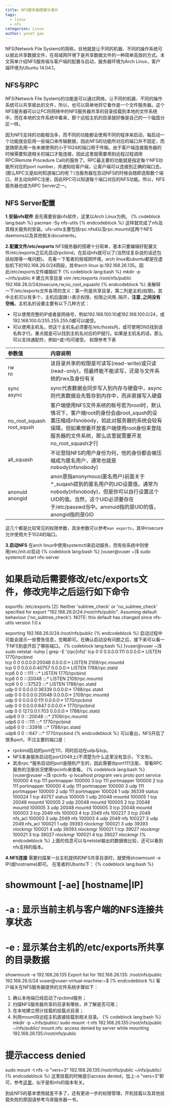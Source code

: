 ```yaml
---
title: NFS服务器搭建与演示
tags: 
  - linux
  - nfs
categories: Linux
author: yosef gao
---
```


NFS(Network File System)的简称，目地就是让不同的机器、不同的操作系统可以彼此共享数据文件，在局域网环境下是共享数据文件的一种简单高效的方式。本文简单介绍NFS服务端与客户端的配置与启动，服务器环境为Arch Linux，客户端环境为Ubuntu 14.04.1。

<!--more-->

NFS与RPC
---------
NFS(Network File System)的功能是可以通过网络，让不同的机器、不同的操作系统可以共享彼此的文件，所以，也可以简单地将它看作是一个文件服务器。这个NFS服务器可以让PC将网络中的NFS服务器共享的目录挂载到本地的文件系统中，而在本地的文件系统中看来，那个远程主机的目录就好像是自己的一个磁盘分区一样。

因为NFS支持的功能相当多，而不同的功能都会使用不同的程序来启动，每启动一个功能就会启用一些端口来传输数据，因此NFS的功能所对应的端口并不固定，而是随即去用一些未被使用的小于1024的端口用于传输。由于客户端连接服务器的时候需要知道相关的端口才能连接，因此这里就需要用到远程过程调用RPC(Remote Procedure Call)的服务了。RPC最主要的功能就是指定每个NFS功能所对应的port number，并通知给客户端，让客户端可以连接到正确的端口去。(那么RPC又是如何知道端口的呢？)当服务器在启动NFS的时候会随即选取数个端口，并主动向RPC注册，因此RPC可以知道每个端口对应的NFS功能。所以，NFS服务器也成为RPC Server之一。

NFS Server配置
-----------------
**1.安装nfs软件**
首先需要安装nfs软件，这里以Arch Linux为例。
{% codeblock lang:bash %}
pacman -Sy nfs-utils
{% endcodeblock %}
这样就完成了nfs及其相关服务的安装。ufs-utils主要包括rpc.nfsd以及rpc.mountd这两个NFS daemons以及其他相关documents。

**2.配置文件/etc/exports**
NFS服务器的搭建十分简单，基本只要编辑好配置文件/etc/exports之后先启动rpcbind，在启动nfs就可以了(当然往复杂说的话还包括权限等一堆问题)。
先看一下笔者的局域网环境，arch linux和ubuntu都是在虚拟机下的192.168.26.0/24网段，其中arch linux ip:192.168.26.135。因此/etc/exports文件编辑如下
{% codeblock lang:bash %}
mkdir -p ~/nfs/public	# 建立共享目录
vim /etc/exports
/root/nfs/public	192.168.26.0/24(insecure,rw,no_root_squash)
{% endcodeblock %}
来解释一下/etc/exports文件各项的含义：第一列是共享目录，第二列是主机(权限)。其中主机可以有多个，主机后面跟`()`表示权限，权限之间用`,`隔开，**注意`,`之间没有空格**。主机名的设置主要有以下几种方式：
- 可以使用完整的IP或者是网络号，例如192.168.100.10或192.168.100.0/24，或192.168.100.0/255.255.255.0都可以接受。
- 可以使用主机名，但这个主机名必须要在/etc/hosts内，或可使用DNS找到该名称才行。重点就是可以找到主机名对应的IP就行。如果是主机名的话，那么可以支持通配符，例如`*`或`?`均可接受。
权限参考下表

| 参数值			| 内容说明 												|
| :------------ 		|:----------												|
| rw<br>ro 	 		| 该目录共享的权限是可读写(read-write)或只读(read-only)，但最终能不能读写，还是与文件系统的rwx及身份有关	|
| sync<br>async			| sync代表数据会同步写入到内存与硬盘中，async则代表数据会先暂存到内存中，而非直接写入硬盘			|
| no_root_squash<br>root_sqush	| 客户端使用NFS文件系统的帐号若为root时，默认情况下，客户端root的身份会由root_sqush的设置压缩成nfsnobody，如此对服务器的系统会较有保障。但如果想要开放客户端使用root身份来登陆服务器的文件系统，那么这里就需要开发no_root_squash才行 |
| all_squash			| 不论登陆NFS的用户身份为何，他的身份都会被压缩成为匿名用户，通常也就是nobody(nfsnobody) |
| anonuid<br>anongid		| anon意指anonymous(匿名用户)前面关于*_suqash提到的匿名用户的UID设置值，通常为nobody(nfsnobody)，但是你可以自行设置这个UID的值。当然，这个UID必须要存在于/etc/passwd当中。anonuid指的是UID的值，anongid指的是GID |
这几个都是比较常见的权限参数，其余参数可以参考`man exports`，其中insecure允许使用大于1024的端口。

**3.启动NFS**
在arch linux中使用systemctl来启动服务，而有些系统中则使用/etc/init.d/启动
{% codeblock lang:bash %}
[vuser@vuser ~]$ sudo systemctl start nfs-server
# 如果启动后需要修改/etc/exports文件，修改完毕之后运行如下命令
exportfs: /etc/exports [2]: Neither 'subtree_check' or 'no_subtree_check' specified for export "192.168.26.0/24:/root/nfs/public".
  Assuming default behaviour ('no_subtree_check').
  NOTE: this default has changed since nfs-utils version 1.0.x

exporting 192.168.26.0/24:/root/nfs/public
{% endcodeblock %}
启动过程中可能会提示一些警告信息，忽略即可。在确认启动没有问题之后，接下来可以看一下NFS到底开启了哪些端口。
{% codeblock lang:bash %}
[vuser@vuser ~]$ sudo netstat -tulnp | grep -E '(rpc|nfs)'
tcp        0      0 0.0.0.0:111             0.0.0.0:*               LISTEN      1770/rpcbind        
tcp        0      0 0.0.0.0:20048           0.0.0.0:*               LISTEN      2109/rpc.mountd     
tcp        0      0 0.0.0.0:40757           0.0.0.0:*               LISTEN      1788/rpc.statd      
tcp6       0      0 :::111                  :::*                    LISTEN      1770/rpcbind        
tcp6       0      0 :::20048                :::*                    LISTEN      2109/rpc.mountd     
tcp6       0      0 :::37523                :::*                    LISTEN      1788/rpc.statd      
udp        0      0 0.0.0.0:36339           0.0.0.0:*                           1788/rpc.statd      
udp        0      0 0.0.0.0:20048           0.0.0.0:*                           2109/rpc.mountd     
udp        0      0 0.0.0.0:111             0.0.0.0:*                           1770/rpcbind        
udp        0      0 0.0.0.0:647             0.0.0.0:*                           1770/rpcbind        
udp        0      0 127.0.0.1:703           0.0.0.0:*                           1788/rpc.statd      
udp6       0      0 :::20048                :::*                                2109/rpc.mountd     
udp6       0      0 :::111                  :::*                                1770/rpcbind        
udp6       0      0 :::33918                :::*                                1788/rpc.statd      
udp6       0      0 :::647                  :::*                                1770/rpcbind
{% endcodeblock %}
可以看出，NFS开启了很多port，不过主要的端口是：
- rpcbind启动的port在111，同时启动在udp与tcp。
- NFS本身服务启动在port2049上(不清楚为什么这里没有显示，下文有)。
- 其余rpc.*服务启动的port是随机产生的，因此需要向port111注册。
常看RPC服务的注册状况使用rpcinfo来查看。
{% codeblock lang:bash %}
[vuser@vuser ~]$ rpcinfo -p localhost
   program vers proto   port  service
    100000    4   tcp    111  portmapper
    100000    3   tcp    111  portmapper
    100000    2   tcp    111  portmapper
    100000    4   udp    111  portmapper
    100000    3   udp    111  portmapper
    100000    2   udp    111  portmapper
    100024    1   udp  36339  status
    100024    1   tcp  40757  status
    100005    1   udp  20048  mountd
    100005    1   tcp  20048  mountd
    100005    2   udp  20048  mountd
    100005    2   tcp  20048  mountd
    100005    3   udp  20048  mountd
    100005    3   tcp  20048  mountd
    100003    3   tcp   2049  nfs
    100003    4   tcp   2049  nfs
    100227    3   tcp   2049  nfs_acl
    100003    3   udp   2049  nfs
    100003    4   udp   2049  nfs
    100227    3   udp   2049  nfs_acl
    100021    1   udp  39393  nlockmgr
    100021    3   udp  39393  nlockmgr
    100021    4   udp  39393  nlockmgr
    100021    1   tcp  39027  nlockmgr
    100021    3   tcp  39027  nlockmgr
    100021    4   tcp  39027  nlockmgr
{% endcodeblock %}
上面的信息可以与netstat输出的数据做比较，还可以看到nfs支持的版本。

**4.NFS连接**
需要扫描某一台主机提供的NFS共享目录时，就使用showmount -e IP(或hostname)即可。
在笔者的Ubuntu下：
{% codeblock lang:bash %}
# showmount [-ae] [hostname|IP]
# -a : 显示当前主机与客户端的NFS连接共享状态
# -e : 显示某台主机的/etc/exports所共享的目录数据
showmount -e 192.168.26.135
Export list for 192.168.26.135:
/root/nfs/public 192.168.26.0/24
vuser@vuser-virtual-machine:~$ 
{% endcodeblock %}
客户端关在NFS服务器提供的文件系统步骤如下：
1. 确认本地端已经启动了rpcbind服务；
2. 扫描NFS服务器共享的目录有哪些，并了解是否可用；
3. 在本地建立预计挂载的挂载点目录；
4. 利用mount将远程主机直接挂载到相关目录。
{% codeblock lang:bash %}
mkdir -p ~/nfs/public/
sudo mount -t nfs 192.168.26.135:/root/nfs/public ~/nfs/public/
mount.nfs: access denied by server while mounting 192.168.26.135:/root/nfs/public
# 提示access denied
sudo mount -t nfs -o "vers=3" 192.168.26.135:/root/nfs/public ~/nfs/public/
{% endcodeblock %}
这里挂载的时候提示access denied，加上-o "vers=3"即可，参考[这里](http://superuser.com/questions/812382/mounting-nfs-gives-access-denied-by-server-while-mounting-null)，似乎是和nfs的版本有关。

到此NFS的基本使用就差不多了，还有更进一步的权限管理，开机挂载以及其他挂载失败的原因请参考鸟哥服务器一书。
